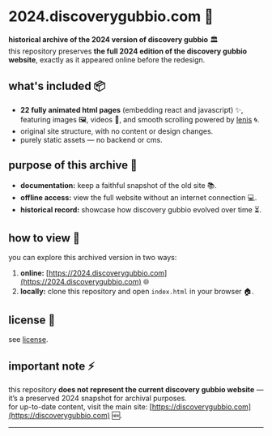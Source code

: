 # 2024.discoverygubbio.com 🌟

**historical archive of the 2024 version of discovery gubbio** 🏛️  
this repository preserves **the full 2024 edition of the discovery gubbio website**, exactly as it appeared online before the redesign.

## what's included 📦
- **22 fully animated html pages** (embedding react and javascript) ✨, featuring images 🖼️, videos 🎥, and smooth scrolling powered by [lenis](https://github.com/darkroomengineering/lenis) 🌀.
- original site structure, with no content or design changes.
- purely static assets — no backend or cms.

## purpose of this archive 🎯
- **documentation:** keep a faithful snapshot of the old site 📚.  
- **offline access:** view the full website without an internet connection 💻.  
- **historical record:** showcase how discovery gubbio evolved over time ⏳.  

## how to view 👀
you can explore this archived version in two ways:
1. **online:** [https://2024.discoverygubbio.com](https://2024.discoverygubbio.com) 🌐  
2. **locally:** clone this repository and open `index.html` in your browser 🏠.

## license 📝
see [license](LICENSE.md).

## important note ⚡
this repository **does not represent the current discovery gubbio website** — it’s a preserved 2024 snapshot for archival purposes.  
for up-to-date content, visit the main site: [https://discoverygubbio.com](https://discoverygubbio.com) 🆕.

---
